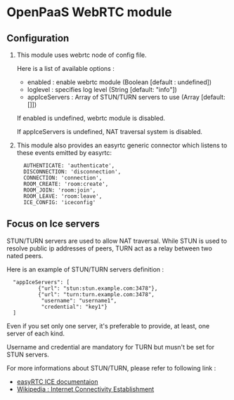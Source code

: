 OpenPaaS WebRTC module
======================

Configuration
-------------

1. This module uses webrtc node of config file.

	Here is a list of available options :

	 * enabled : enable webrtc module (Boolean [default : undefined])
	 * loglevel : specifies log level (String [default: "info"])
	 * appIceServers : Array of STUN/TURN servers to use (Array [default: []])

	If enabled is undefined, webrtc module is disabled.

	If appIceServers is undefined, NAT traversal system is disabled.


2. This module also provides an easyrtc generic connector which listens to these events emitted by easyrtc:
	```
	  AUTHENTICATE: 'authenticate',
	  DISCONNECTION: 'disconnection',
	  CONNECTION: 'connection',
	  ROOM_CREATE: 'room:create',
	  ROOM_JOIN: 'room:join',
	  ROOM_LEAVE: 'room:leave',
	  ICE_CONFIG: 'iceconfig'
	```

Focus on Ice servers
--------------------

STUN/TURN servers are used to allow NAT traversal.
While STUN is used to resolve public ip addresses of peers, TURN act as a relay between two nated peers.

Here is an example of STUN/TURN servers definition :

```
  "appIceServers": [
          {"url": "stun:stun.example.com:3478"},
          {"url": "turn:turn.example.com:3478",
           "username": "username1",
           "credential": "key1"}
  ]
```

Even if you set only one server, it's preferable to provide, at least, one server of each kind.

Username and credential are mandatory for TURN but musn't be set for STUN servers.

For more informations about STUN/TURN, please refer to following link :
* [easyRTC ICE documentaion](http://easyrtc.com/docs/guides/easyrtc_server_ice.php)
* [Wikipedia : Internet Connectivity Establishment](http://en.wikipedia.org/wiki/Interactive_Connectivity_Establishment)
